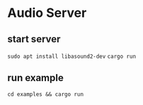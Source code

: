 # Audio Server

## start server

`sudo apt install libasound2-dev`
`cargo run`

## run example

`cd examples && cargo run`
